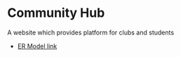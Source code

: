 # Community Hub
A website which provides platform for clubs and students
- [ER Model link](https://app.eraser.io/workspace/9FpwqJFAuntBvP5SEmEV?origin=share )

